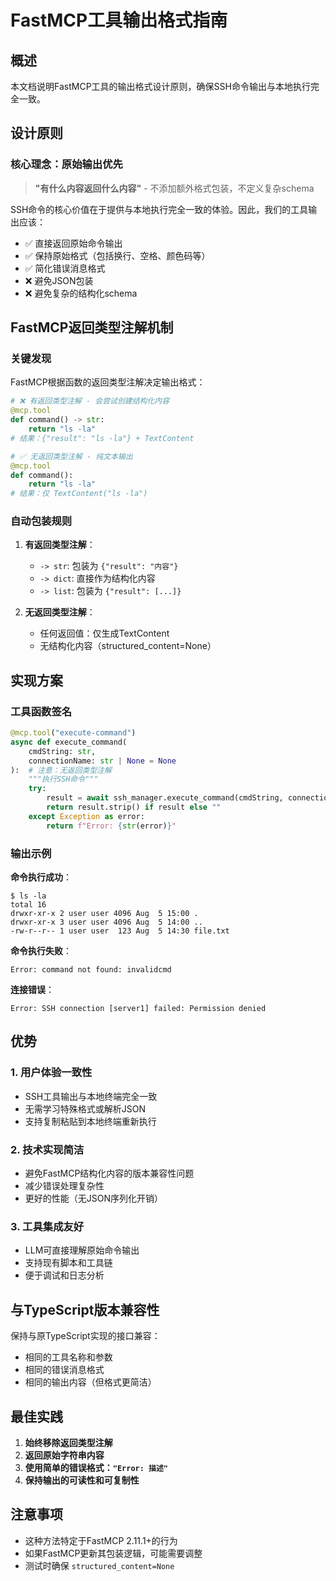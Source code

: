 # FastMCP工具输出格式指南

## 概述

本文档说明FastMCP工具的输出格式设计原则，确保SSH命令输出与本地执行完全一致。

## 设计原则

### 核心理念：原始输出优先
> **"有什么内容返回什么内容"** - 不添加额外格式包装，不定义复杂schema

SSH命令的核心价值在于提供与本地执行完全一致的体验。因此，我们的工具输出应该：
- ✅ 直接返回原始命令输出
- ✅ 保持原始格式（包括换行、空格、颜色码等）
- ✅ 简化错误消息格式
- ❌ 避免JSON包装
- ❌ 避免复杂的结构化schema

## FastMCP返回类型注解机制

### 关键发现
FastMCP根据函数的返回类型注解决定输出格式：

```python
# ❌ 有返回类型注解 - 会尝试创建结构化内容
@mcp.tool
def command() -> str:
    return "ls -la"
# 结果：{"result": "ls -la"} + TextContent

# ✅ 无返回类型注解 - 纯文本输出  
@mcp.tool
def command():
    return "ls -la"
# 结果：仅 TextContent("ls -la")
```

### 自动包装规则
1. **有返回类型注解**：
   - `-> str`: 包装为 `{"result": "内容"}`
   - `-> dict`: 直接作为结构化内容
   - `-> list`: 包装为 `{"result": [...]}`

2. **无返回类型注解**：
   - 任何返回值：仅生成TextContent
   - 无结构化内容（structured_content=None）

## 实现方案

### 工具函数签名
```python
@mcp.tool("execute-command")
async def execute_command(
    cmdString: str, 
    connectionName: str | None = None
):  # 注意：无返回类型注解
    """执行SSH命令"""
    try:
        result = await ssh_manager.execute_command(cmdString, connectionName)
        return result.strip() if result else ""
    except Exception as error:
        return f"Error: {str(error)}"
```

### 输出示例

**命令执行成功**：
```
$ ls -la
total 16
drwxr-xr-x 2 user user 4096 Aug  5 15:00 .
drwxr-xr-x 3 user user 4096 Aug  5 14:00 ..
-rw-r--r-- 1 user user  123 Aug  5 14:30 file.txt
```

**命令执行失败**：
```
Error: command not found: invalidcmd
```

**连接错误**：
```
Error: SSH connection [server1] failed: Permission denied
```

## 优势

### 1. 用户体验一致性
- SSH工具输出与本地终端完全一致
- 无需学习特殊格式或解析JSON
- 支持复制粘贴到本地终端重新执行

### 2. 技术实现简洁
- 避免FastMCP结构化内容的版本兼容性问题
- 减少错误处理复杂性
- 更好的性能（无JSON序列化开销）

### 3. 工具集成友好
- LLM可直接理解原始命令输出
- 支持现有脚本和工具链
- 便于调试和日志分析

## 与TypeScript版本兼容性

保持与原TypeScript实现的接口兼容：
- 相同的工具名称和参数
- 相同的错误消息格式  
- 相同的输出内容（但格式更简洁）

## 最佳实践

1. **始终移除返回类型注解**
2. **返回原始字符串内容**
3. **使用简单的错误格式：`"Error: 描述"`**
4. **保持输出的可读性和可复制性**

## 注意事项

- 这种方法特定于FastMCP 2.11.1+的行为
- 如果FastMCP更新其包装逻辑，可能需要调整
- 测试时确保 `structured_content=None`